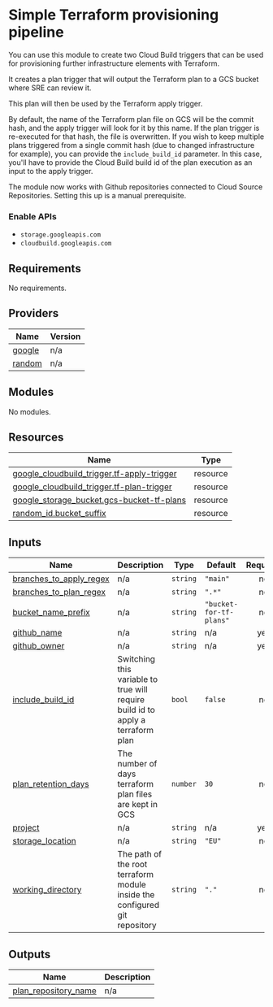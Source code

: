 # Simple Terraform provisioning pipeline

You can use this module to create two Cloud Build triggers that can be used for provisioning further infrastructure elements with Terraform.

It creates a plan trigger that will output the Terraform plan to a GCS bucket where SRE can review it.

This plan will then be used by the Terraform apply trigger.

By default, the name of the Terraform plan file on GCS will be the commit hash, and the apply trigger will look for it by this name. If the plan trigger is re-executed for that hash, the file is overwritten. If you wish to keep multiple plans triggered from a single commit hash (due to changed infrastructure for example), you can provide the `include_build_id` parameter. In this case, you'll have to provide the Cloud Build build id of the plan execution as an input to the apply trigger.

The module now works with Github repositories connected to Cloud Source Repositories. Setting this up is a manual prerequisite.

### Enable APIs
* `storage.googleapis.com`
* `cloudbuild.googleapis.com`

 <!-- BEGINNING OF PRE-COMMIT-TERRAFORM DOCS HOOK -->
## Requirements

No requirements.

## Providers

| Name | Version |
|------|---------|
| <a name="provider_google"></a> [google](#provider\_google) | n/a |
| <a name="provider_random"></a> [random](#provider\_random) | n/a |

## Modules

No modules.

## Resources

| Name | Type |
|------|------|
| [google_cloudbuild_trigger.tf-apply-trigger](https://registry.terraform.io/providers/hashicorp/google/latest/docs/resources/cloudbuild_trigger) | resource |
| [google_cloudbuild_trigger.tf-plan-trigger](https://registry.terraform.io/providers/hashicorp/google/latest/docs/resources/cloudbuild_trigger) | resource |
| [google_storage_bucket.gcs-bucket-tf-plans](https://registry.terraform.io/providers/hashicorp/google/latest/docs/resources/storage_bucket) | resource |
| [random_id.bucket_suffix](https://registry.terraform.io/providers/hashicorp/random/latest/docs/resources/id) | resource |

## Inputs

| Name | Description | Type | Default | Required |
|------|-------------|------|---------|:--------:|
| <a name="input_branches_to_apply_regex"></a> [branches\_to\_apply\_regex](#input\_branches\_to\_apply\_regex) | n/a | `string` | `"main"` | no |
| <a name="input_branches_to_plan_regex"></a> [branches\_to\_plan\_regex](#input\_branches\_to\_plan\_regex) | n/a | `string` | `".*"` | no |
| <a name="input_bucket_name_prefix"></a> [bucket\_name\_prefix](#input\_bucket\_name\_prefix) | n/a | `string` | `"bucket-for-tf-plans"` | no |
| <a name="input_github_name"></a> [github\_name](#input\_github\_name) | n/a | `string` | n/a | yes |
| <a name="input_github_owner"></a> [github\_owner](#input\_github\_owner) | n/a | `string` | n/a | yes |
| <a name="input_include_build_id"></a> [include\_build\_id](#input\_include\_build\_id) | Switching this variable to true will require build id to apply a terraform plan | `bool` | `false` | no |
| <a name="input_plan_retention_days"></a> [plan\_retention\_days](#input\_plan\_retention\_days) | The number of days terraform plan files are kept in GCS | `number` | `30` | no |
| <a name="input_project"></a> [project](#input\_project) | n/a | `string` | n/a | yes |
| <a name="input_storage_location"></a> [storage\_location](#input\_storage\_location) | n/a | `string` | `"EU"` | no |
| <a name="input_working_directory"></a> [working\_directory](#input\_working\_directory) | The path of the root terraform module inside the configured git repository | `string` | `"."` | no |

## Outputs

| Name | Description |
|------|-------------|
| <a name="output_plan_repository_name"></a> [plan\_repository\_name](#output\_plan\_repository\_name) | n/a |
<!-- END OF PRE-COMMIT-TERRAFORM DOCS HOOK -->

